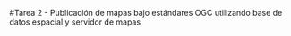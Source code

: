 #Tarea 2 - Publicación de mapas bajo estándares OGC utilizando base de datos espacial y servidor de mapas
